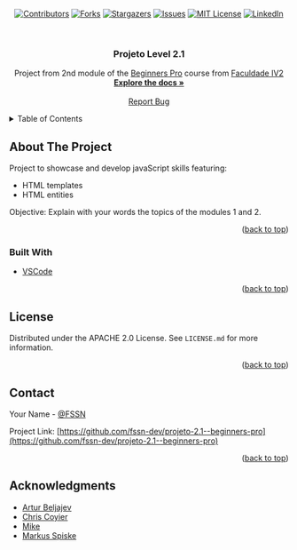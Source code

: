<!-- PROJECT SHIELDS -->

<div align="center">

[![Contributors][contributors-shield]][contributors-url]
[![Forks][forks-shield]][forks-url]
[![Stargazers][stars-shield]][stars-url]
[![Issues][issues-shield]][issues-url]
[![MIT License][license-shield]][license-url]
[![LinkedIn][linkedin-shield]][linkedin-url]

</div>


<br />

  <h3 align="center">Projeto Level 2.1</h3>

  <p align="center">
   Project from 2nd module of the <a href="https://beginnerspro.faculdadeiv2.com.br/">Beginners Pro</a> course from <a href="https://faculdadeiv2.com.br/">Faculdade IV2</a>
    <br />
    <a href="https://github.com/fssn-dev/projeto-2.1--beginners-pro"><strong>Explore the docs »</strong></a>
    <br />
    <br />
     <!--
    <a href="https://github.com/othneildrew/Best-README-Template">View Demo</a>
    ·
    -->
    <a href="https://github.com/fssn-dev/projeto-2.1--beginners-pro/issues">Report Bug</a>
    <!--
    ·
    <a href="#/issues">Request Feature</a>
    <!--
  </p>
</div>

<!-- TABLE OF CONTENTS -->
<details>
  <summary>Table of Contents</summary>
  <ol>
    <li>
      <a href="#about-the-project">About The Project</a>
      <ul>
        <li><a href="#built-with">Built With</a></li>
      </ul>
    </li>
    <li><a href="#license">License</a></li>
    <li><a href="#contact">Contact</a></li>
  </ol>
</details>

<!-- ABOUT THE PROJECT -->
## About The Project

Project to showcase  and develop javaScript skills featuring:

* HTML templates
* HTML entities


  
  
Objective: Explain with your words the topics of the modules 1 and 2.


<p align="right">(<a href="#top">back to top</a>)</p>


### Built With

* [VSCode](https://code.visualstudio.com/)



<p align="right">(<a href="#top">back to top</a>)</p>


<!-- LICENSE -->
## License

Distributed under the APACHE 2.0 License. See `LICENSE.md` for more information.

<p align="right">(<a href="#top">back to top</a>)</p>


<!-- CONTACT -->
## Contact

Your Name - [@FSSN](https://www.linkedin.com/in/fssn)

Project Link: [https://github.com/fssn-dev/projeto-2.1--beginners-pro](https://github.com/fssn-dev/projeto-2.1--beginners-pro)

<p align="right">(<a href="#top">back to top</a>)</p>

<!-- ACKNOWLEDGMENTS -->

## Acknowledgments

<!-- * [name](url) -->

* [Artur Beljajev](https://stackoverflow.com/users/2987689/artur-beljajev)
* [Chris Coyier](https://css-tricks.com/author/chriscoyier)
* [Mike](https://stackoverflow.com/users/1725378/mike)
* [Markus Spiske](https://unsplash.com/@markusspiske)



[contributors-shield]: https://img.shields.io/github/contributors/fssn-dev/projeto-2.1--beginners-pro.svg?style=for-the-badge
[contributors-url]: https://github.com/fssn-dev/projeto-2.1--beginners-pro/graphs/contributors
[forks-shield]: https://img.shields.io/github/forks/fssn-dev/projeto-2.1--beginners-pro.svg?style=for-the-badge
[forks-url]: https://github.com/fssn-dev/projeto-2.1--beginners-pro/network/members
[stars-shield]: https://img.shields.io/github/stars/fssn-dev/projeto-2.1--beginners-pro.svg?style=for-the-badge
[stars-url]: https://github.com/fssn-dev/projeto-2.1--beginners-pro/stargazers
[issues-shield]: https://img.shields.io/github/issues/fssn-dev/projeto-2.1--beginners-pro.svg?style=for-the-badge
[issues-url]: https://github.com/fssn-dev/projeto-2.1--beginners-pro/issues
[license-shield]: https://img.shields.io/github/license/fssn-dev/projeto-2.1--beginners-pro.svg?style=for-the-badge
[license-url]: https://github.com/fssn-dev/projeto-2.1--beginners-pro/blob/main/License.md
[linkedin-shield]: https://img.shields.io/badge/-LinkedIn-black.svg?style=for-the-badge&logo=linkedin&colorB=555
[linkedin-url]: https://linkedin.com/in/fssn
